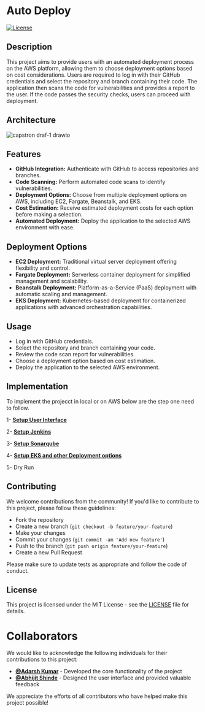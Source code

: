 # Auto Deploy

[![License](https://img.shields.io/badge/license-MIT-blue.svg)](https://opensource.org/licenses/MIT)

## Description

This project aims to provide users with an automated deployment process on the AWS platform, allowing them to choose deployment options based on cost considerations. Users are required to log in with their GitHub credentials and select the repository and branch containing their code. The application then scans the code for vulnerabilities and provides a report to the user. If the code passes the security checks, users can proceed with deployment.

## Architecture

![capstron draf-1 drawio](https://github.com/AdarshIITDH/Auto-Deploy/assets/60352729/c05efa77-178f-48e3-9bf0-418412536e6a)


## Features

 - **GitHub Integration:** Authenticate with GitHub to access repositories and branches.
 - **Code Scanning:** Perform automated code scans to identify vulnerabilities.
 - **Deployment Options:** Choose from multiple deployment options on AWS, including EC2, Fargate, Beanstalk, and EKS.
 - **Cost Estimation:** Receive estimated deployment costs for each option before making a selection.
 - **Automated Deployment:** Deploy the application to the selected AWS environment with ease.

## Deployment Options

 - **EC2 Deployment:** Traditional virtual server deployment offering flexibility and control.
 - **Fargate Deployment:** Serverless container deployment for simplified management and scalability.
 - **Beanstalk Deployment:** Platform-as-a-Service (PaaS) deployment with automatic scaling and management.
 - **EKS Deployment:** Kubernetes-based deployment for containerized applications with advanced orchestration capabilities.

## Usage

 - Log in with GitHub credentials.
 - Select the repository and branch containing your code.
 - Review the code scan report for vulnerabilities.
 - Choose a deployment option based on cost estimation.
 - Deploy the application to the selected AWS environment.


## Implementation

To implement the projecct in local or on AWS below are the step one need to follow.
 
  1- **[Setup User Interface](https://github.com/AdarshIITDH)** 
  
  2- **[Setup Jenkins](https://github.com/AdarshIITDH)** 
  
  3- **[Setup Sonarqube](https://github.com/AdarshIITDH)** 
  
  4- **[Setup EKS and other Deployment options](https://github.com/AdarshIITDH)** 
  
  5- Dry Run


## Contributing

We welcome contributions from the community! If you'd like to contribute to this project, please follow these guidelines:


- Fork the repository
- Create a new branch (`git checkout -b feature/your-feature`)
- Make your changes
- Commit your changes (`git commit -am 'Add new feature'`)
- Push to the branch (`git push origin feature/your-feature`)
- Create a new Pull Request

Please make sure to update tests as appropriate and follow the code of conduct.

## License

This project is licensed under the MIT License - see the [LICENSE](LICENSE) file for details.


# Collaborators

We would like to acknowledge the following individuals for their contributions to this project:

- **[@Adarsh Kumar](https://github.com/AdarshIITDH)** - Developed the core functionality of the project
- **[@Abhijit Shinde](https://github.com/abhijitganeshshinde)** - Designed the user interface and provided valuable feedback

We appreciate the efforts of all contributors who have helped make this project possible!

